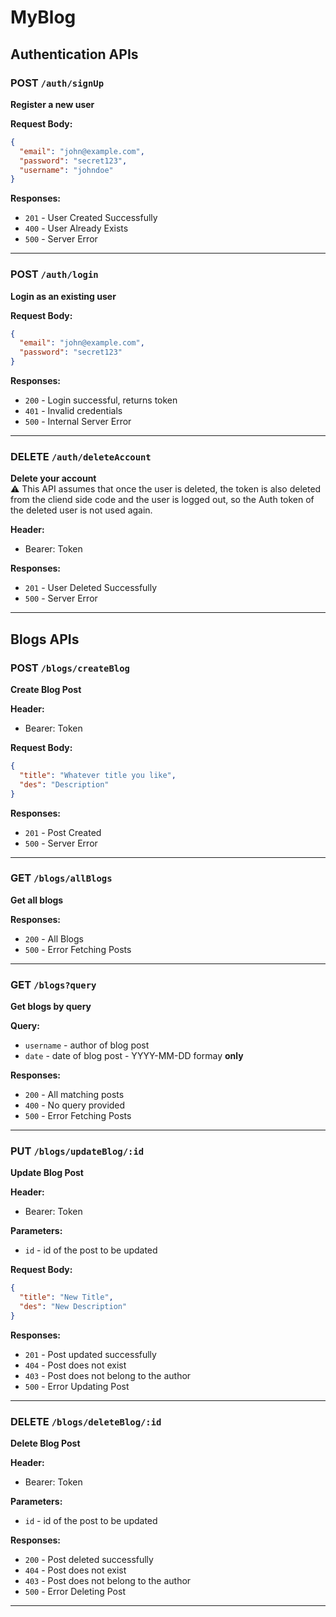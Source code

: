 # MyBlog

## Authentication APIs

### POST `/auth/signUp`

**Register a new user**

**Request Body:**

```json
{
  "email": "john@example.com",
  "password": "secret123",
  "username": "johndoe"
}
```

**Responses:**

- `201` - User Created Successfully
- `400` - User Already Exists
- `500` - Server Error

---

### POST `/auth/login`

**Login as an existing user**

**Request Body:**

```json
{
  "email": "john@example.com",
  "password": "secret123"
}
```

**Responses:**

- `200` - Login successful, returns token
- `401` - Invalid credentials
- `500` - Internal Server Error

---

### DELETE `/auth/deleteAccount`

**Delete your account**  
⚠️ This API assumes that once the user is deleted, the token is also deleted from the cliend side code and the user is logged out, so the Auth token of the deleted user is not used again.

**Header:**

- Bearer: Token

**Responses:**

- `201` - User Deleted Successfully
- `500` - Server Error

---

## Blogs APIs

### POST `/blogs/createBlog`

**Create Blog Post**

**Header:**

- Bearer: Token

**Request Body:**

```json
{
  "title": "Whatever title you like",
  "des": "Description"
}
```

**Responses:**

- `201` - Post Created
- `500` - Server Error

---

### GET `/blogs/allBlogs`

**Get all blogs**

**Responses:**

- `200` - All Blogs
- `500` - Error Fetching Posts

---

### GET `/blogs?query`

**Get blogs by query**

**Query:**

- `username` - author of blog post
- `date` - date of blog post - YYYY-MM-DD formay **only**

**Responses:**

- `200` - All matching posts
- `400` - No query provided
- `500` - Error Fetching Posts

---

### PUT `/blogs/updateBlog/:id`

**Update Blog Post**

**Header:**

- Bearer: Token

**Parameters:**

- `id` - id of the post to be updated

**Request Body:**

```json
{
  "title": "New Title",
  "des": "New Description"
}
```

**Responses:**

- `201` - Post updated successfully
- `404` - Post does not exist
- `403` - Post does not belong to the author
- `500` - Error Updating Post

---

### DELETE `/blogs/deleteBlog/:id`

**Delete Blog Post**

**Header:**

- Bearer: Token

**Parameters:**

- `id` - id of the post to be updated

**Responses:**

- `200` - Post deleted successfully
- `404` - Post does not exist
- `403` - Post does not belong to the author
- `500` - Error Deleting Post

---
